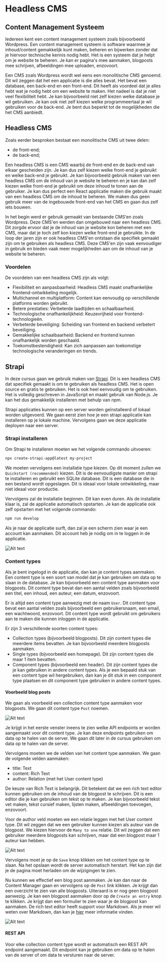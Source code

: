 # Headless CMS

## Content Management Systeem

Iedereen kent een content management systeem zoals bijvoorbeeld Wordpress. Een content management systeem is software waarmee je inhoud/content gemakkelijk kunt maken, beheren en bijwerken zonder dat je hiervoor technische kennis nodig hebt. Het is een systeem dat je helpt om je website te beheren. Je kan er pagina's mee aanmaken, blogposts mee schrijven, afbeeldingen mee uploaden, enzovoort.

Een CMS zoals Wordpress wordt wel eens een monolitische CMS genoemd. Dit wil zeggen dat het een applicatie is die alles bevat. Het bevat een database, een back-end en een front-end. Dit heeft als voordeel dat je alles hebt wat je nodig hebt om een website te maken. Het nadeel is dat je niet veel flexibiliteit hebt. Je kan bijvoorbeeld niet zelf kiezen welke database je wil gebruiken. Je kan ook niet zelf kiezen welke programmeertaal je wil gebruiken voor de back-end. Je bent dus beperkt tot de mogelijkheden die het CMS aanbiedt.

## Headless CMS

Zoals eerder besproken bestaat een monolitische CMS uit twee delen: 
- de front-end;
- de back-end;

Een headless CMS is een CMS waarbij de front-end en de back-end van elkaar gescheiden zijn. Je kan dus zelf kiezen welke front-end je gebruikt en welke back-end je gebruikt. Je kan bijvoorbeeld gebruik maken van een headless CMS om de inhoud van je website te beheren en je kan dan zelf kiezen welke front-end je gebruikt om deze inhoud te tonen aan de gebruiker. Je kan dus perfect een React applicatie maken die gebruik maakt van een headless CMS om de inhoud te beheren. We maken dus geen gebruik meer van de ingebouwde front-end van het CMS en gaan dus zelf iets bouwen.

In het begin werd er gebruik gemaakt van bestaande CMS'en zoals Wordpress. Deze CMS'en werden dan omgebouwd naar een headless CMS. Dit zorgde ervoor dat je de inhoud van je website kon beheren met een CMS, maar dat je toch zelf kon kiezen welke front-end je gebruikte. In de loop der jaren zijn er ook headless CMS'en ontstaan die specifiek gemaakt zijn om te gebruiken als headless CMS. Deze CMS'en zijn vaak eenvoudiger in gebruik en bieden vaak meer mogelijkheden aan om de inhoud van je website te beheren.

### Voordelen

De voordelen van een headless CMS zijn als volgt:
- Flexibiliteit en aanpasbaarheid: Headless CMS maakt onafhankelijke frontend-ontwikkeling mogelijk.
- Multichannel en multiplatform: Content kan eenvoudig op verschillende platforms worden gebruikt.
- Betere prestaties: Verbeterde laadtijden en schaalbaarheid.
- Technologische onafhankelijkheid: Keuzevrijheid voor frontend-technologieën.
- Verbeterde beveiliging: Scheiding van frontend en backend verbetert beveiliging.
- Gemakkelijke schaalbaarheid: Backend en frontend kunnen onafhankelijk worden geschaald.
- Toekomstbestendigheid: Kan zich aanpassen aan toekomstige technologische veranderingen en trends.

## Strapi

In deze cursus gaan we gebruik maken van [Strapi](https://strapi.io/). Dit is een headless CMS dat specifiek gemaakt is om te gebruiken als headless CMS. Het is open source en gratis te gebruiken. Het is ook heel eenvoudig om te gebruiken. Het is volledig geschreven in JavaScript en maakt gebruik van Node.js. Je kan het dus gemakkelijk installeren met behulp van npm. 

Strapi applicaties kunnen op een server worden geïnstalleerd of lokaal worden uitgevoerd. We gaan eerst zien hoe je een strapi applicatie kan installeren op je lokale machine. Vervolgens gaan we deze applicatie deployen naar een server.

### Strapi installeren

Om Strapi te installeren moeten we het volgende commando uitvoeren:

```bash
npx create-strapi-app@latest my-project
```

We moeten vervolgens een installatie type kiezen. Op dit moment zullen we `Quickstart (recommended)` kiezen. Dit is de eenvoudigste manier om strapi te installeren en gebruikt een SQLite database. Dit is een database die in een bestand wordt opgeslagen. Dit is ideaal voor lokale ontwikkeling, maar niet ideaal voor productie. 

Vervolgens zal de installatie beginnen. Dit kan even duren. Als de installatie klaar is, zal de applicatie automatisch opstarten. Je kan de applicatie ook zelf opstarten met het volgende commando:

```bash
npm run develop
```

Als je naar de applicatie surft, dan zal je een scherm zien waar je een account kan aanmaken. Dit account heb je nodig om in te loggen in de applicatie. 

![Alt text](<Screenshot 2023-09-24 at 22.01.48.png>)

### Content types

Als je bent ingelogd in de applicatie, dan kan je content types aanmaken. Een content type is een soort van model dat je kan gebruiken om data op te slaan in de database. Je kan bijvoorbeeld een content type aanmaken voor blogposts. Dit content type bevat dan een aantal velden zoals bijvoorbeeld een titel, een inhoud, een auteur, een datum, enzovoort. 

Er is altijd een content type aanwezig met de naam `User`. Dit content type bevat een aantal velden zoals bijvoorbeeld een gebruikersnaam, een email, een wachtwoord, enzovoort. Dit content type wordt gebruikt om gebruikers aan te maken die kunnen inloggen in de applicatie.

Er zijn 3 verschillende soorten content types:
- Collection types (bijvoorbeeld blogposts). Dit zijn content types die meerdere items bevatten. Je kan bijvoorbeeld meerdere blogposts aanmaken.
- Single types (bijvoorbeeld een homepage). Dit zijn content types die maar 1 item bevatten. 
- Component types (bijvoorbeeld een header). Dit zijn content types die je kan gebruiken in andere content types. Als je een bepaald stuk van een content type wil hergebruiken, dan kan je dit stuk in een component type plaatsen en dit component type gebruiken in andere content types.

#### Voorbeeld blog posts

We gaan als voorbeeld een collection content type aanmaken voor blogposts. We gaan dit content type `Post` noemen. 

![Alt text](<Screenshot 2023-09-24 at 22.18.15.png>)

Je krijgt in het eerste venster ineens te zien welke API endpoints er worden aangemaakt voor dit content type. Je kan deze endpoints gebruiken om data op te halen van de server. We gaan dit later in de cursus gebruiken om data op te halen van de server.

Vervolgens moeten we de velden van het content type aanmaken. We gaan de volgende velden aanmaken:
- title: Text
- content: Rich Text
- author: Relation (met het User content type)

De keuze van Rich Text is belangrijk. Dit betekent dat we een rich text editor kunnen gebruiken om de inhoud van de blogpost te schrijven. Dit is een editor die je kan gebruiken om tekst op te maken. Je kan bijvoorbeeld tekst vet maken, tekst cursief maken, lijsten maken, afbeeldingen toevoegen, enzovoort.

Voor de author veld moeten we een relatie leggen met het User content type. Dit wil zeggen dat we een gebruiker kunnen kiezen als auteur van de blogpost. We kiezen hiervoor de `Many to one` relatie. Dit wil zeggen dat een gebruiker meerdere blogposts kan schrijven, maar dat een blogpost maar 1 auteur kan hebben.

![Alt text](<Screenshot 2023-09-24 at 22.24.14.png>)

Vervolgens moet je op de `Save` knop klikken om het content type op te slaan. Na het opslaan wordt de server automatisch herstart. Het kan zijn dat je de pagina moet herladen om de wijzigingen te zien.

Nu kunnen we effectief een blog post aanmaken. Je kan dan naar de Content Manager gaan en vervolgens op de `Post` link klikken. Je krijgt dan een overzicht te zien van alle blogposts. Uiteraard is er nog geen blogpost aanwezig. Je kan een blogpost aanmaken door op de `Create an entry` knop te klikken. Je krijgt dan een formulier te zien waar je de blogpost kan aanmaken. De rich text editor heeft support voor Markdown. Als je meer wil weten over Markdown, dan kan je [hier](https://www.markdownguide.org/basic-syntax/) meer informatie vinden.

![Alt text](<Screenshot 2023-09-24 at 22.45.04.png>)

#### REST API

Voor elke collection content type wordt er automatisch een REST API endpoint aangemaakt. Dit endpoint kan je gebruiken om data op te halen van de server of om data te versturen naar de server. 

